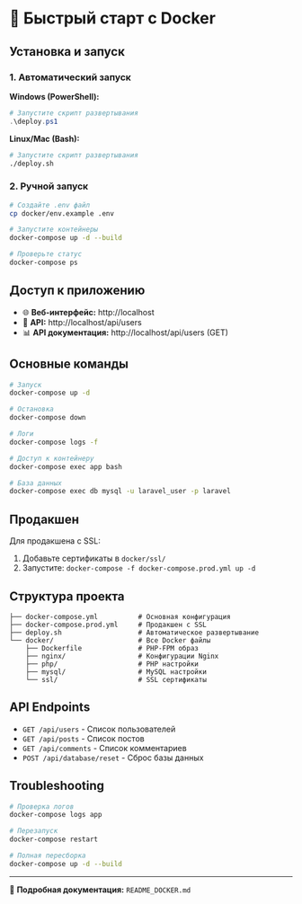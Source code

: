 # 🚀 Быстрый старт с Docker

## Установка и запуск

### 1. Автоматический запуск

**Windows (PowerShell):**
```powershell
# Запустите скрипт развертывания
.\deploy.ps1
```

**Linux/Mac (Bash):**
```bash
# Запустите скрипт развертывания
./deploy.sh
```

### 2. Ручной запуск
```bash
# Создайте .env файл
cp docker/env.example .env

# Запустите контейнеры
docker-compose up -d --build

# Проверьте статус
docker-compose ps
```

## Доступ к приложению

- 🌐 **Веб-интерфейс:** http://localhost
- 🔌 **API:** http://localhost/api/users
- 📊 **API документация:** http://localhost/api/users (GET)

## Основные команды

```bash
# Запуск
docker-compose up -d

# Остановка
docker-compose down

# Логи
docker-compose logs -f

# Доступ к контейнеру
docker-compose exec app bash

# База данных
docker-compose exec db mysql -u laravel_user -p laravel
```

## Продакшен

Для продакшена с SSL:

1. Добавьте сертификаты в `docker/ssl/`
2. Запустите: `docker-compose -f docker-compose.prod.yml up -d`

## Структура проекта

```
├── docker-compose.yml          # Основная конфигурация
├── docker-compose.prod.yml     # Продакшен с SSL
├── deploy.sh                   # Автоматическое развертывание
└── docker/                     # Все Docker файлы
    ├── Dockerfile              # PHP-FPM образ
    ├── nginx/                  # Конфигурации Nginx
    ├── php/                    # PHP настройки
    ├── mysql/                  # MySQL настройки
    └── ssl/                    # SSL сертификаты
```

## API Endpoints

- `GET /api/users` - Список пользователей
- `GET /api/posts` - Список постов
- `GET /api/comments` - Список комментариев
- `POST /api/database/reset` - Сброс базы данных

## Troubleshooting

```bash
# Проверка логов
docker-compose logs app

# Перезапуск
docker-compose restart

# Полная пересборка
docker-compose up -d --build
```

---

📖 **Подробная документация:** `README_DOCKER.md` 